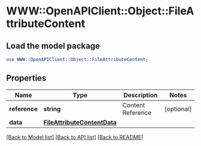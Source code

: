 # WWW::OpenAPIClient::Object::FileAttributeContent

## Load the model package
```perl
use WWW::OpenAPIClient::Object::FileAttributeContent;
```

## Properties
Name | Type | Description | Notes
------------ | ------------- | ------------- | -------------
**reference** | **string** | Content Reference | [optional] 
**data** | [**FileAttributeContentData**](FileAttributeContentData.md) |  | 

[[Back to Model list]](../README.md#documentation-for-models) [[Back to API list]](../README.md#documentation-for-api-endpoints) [[Back to README]](../README.md)


